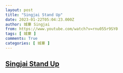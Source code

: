 ```yaml
---
layout: post
title: "Singjai Stand Up"
date: 2023-01-22T05:04:23.000Z
author: 城寨 Singjai
from: https://www.youtube.com/watch?v=rnu055r9SY0
tags: [ 城寨 ]
comments: True
categories: [ 城寨 ]
---
```

<!--1674363863000-->
[Singjai Stand Up](https://www.youtube.com/watch?v=rnu055r9SY0)
------

<div>

</div>
